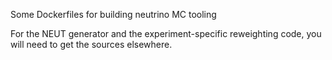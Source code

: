 Some Dockerfiles for building neutrino MC tooling

For the NEUT generator and the experiment-specific reweighting
code, you will need to get the sources elsewhere.
